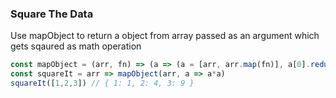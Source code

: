 ### Square The Data

Use mapObject to return a object from array passed as an argument which gets sqaured as math operation

```js
const mapObject = (arr, fn) => (a => (a = [arr, arr.map(fn)], a[0].reduce( (acc,val,ind) => (acc[val] = a[1][ind], acc), {}) )) ( )
const squareIt = arr => mapObject(arr, a => a*a)
squareIt([1,2,3]) // { 1: 1, 2: 4, 3: 9 }
```
